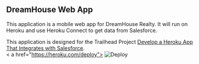 DreamHouse Web App
------------------

This application is a mobile web app for DreamHouse Realty. It will run on Heroku and use Heroku Connect to get data from Salesforce.

This application is designed for the Trailhead Project [Develop a Heroku App That Integrates with Salesforce](https://trailhead.salesforce.com/content/learn/projects/develop-heroku-applications).
<br/>
< a href="https://heroku.com/deploy">
  <img src="https://www.herokucdn.com/deploy/button.svg" alt="Deploy">
</a>
